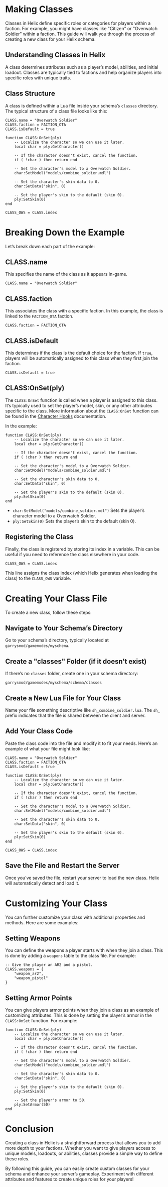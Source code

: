# Making Classes

Classes in Helix define specific roles or categories for players within a faction. For example, you might have classes like "Citizen" or "Overwatch Soldier" within a faction. This guide will walk you through the process of creating a new class for your Helix schema.

## Understanding Classes in Helix

A class determines attributes such as a player’s model, abilities, and initial loadout. Classes are typically tied to factions and help organize players into specific roles with unique traits.

## Class Structure

A class is defined within a Lua file inside your schema’s `classes` directory. The typical structure of a class file looks like this:

```
CLASS.name = "Overwatch Soldier"
CLASS.faction = FACTION_OTA
CLASS.isDefault = true

function CLASS:OnSet(ply)
    -- Localize the character so we can use it later.
    local char = ply:GetCharacter()

    -- If the character doesn't exist, cancel the function.
    if ( !char ) then return end

    -- Set the character's model to a Overwatch Soldier.
    char:SetModel("models/combine_soldier.mdl")

    -- Set the character's skin data to 0.
    char:SetData("skin", 0)

    -- Set the player's skin to the default (skin 0).
    ply:SetSkin(0)
end

CLASS_OWS = CLASS.index
```

# Breaking Down the Example

Let’s break down each part of the example:

## CLASS.name

This specifies the name of the class as it appears in-game.

```
CLASS.name = "Overwatch Soldier"
```

## CLASS.faction

This associates the class with a specific faction. In this example, the class is linked to the `FACTION_OTA` faction.

```
CLASS.faction = FACTION_OTA
```

## CLASS.isDefault

This determines if the class is the default choice for the faction. If `true`, players will be automatically assigned to this class when they first join the faction.

```
CLASS.isDefault = true
```

## CLASS:OnSet(ply)

The `CLASS:OnSet` function is called when a player is assigned to this class. It’s typically used to set the player’s model, skin, or any other attributes specific to the class. More information about the `CLASS:OnSet` function can be found in the [Character Hooks](https://project-ordinance.com/helix/documentation/hooks/class/#OnSet) documentation.

In the example:

```
function CLASS:OnSet(ply)
    -- Localize the character so we can use it later.
    local char = ply:GetCharacter()

    -- If the character doesn't exist, cancel the function.
    if ( !char ) then return end

    -- Set the character's model to a Overwatch Soldier.
    char:SetModel("models/combine_soldier.mdl")

    -- Set the character's skin data to 0.
    char:SetData("skin", 0)

    -- Set the player's skin to the default (skin 0).
    ply:SetSkin(0)
end
```

- `char:SetModel("models/combine_soldier.mdl")` Sets the player’s character model to a Overwatch Soldier.
- `ply:SetSkin(0)` Sets the player’s skin to the default (skin 0).

## Registering the Class

Finally, the class is registered by storing its index in a variable. This can be useful if you need to reference the class elsewhere in your code.

```
CLASS_OWS = CLASS.index
```

This line assigns the class index (which Helix generates when loading the class) to the `CLASS_OWS` variable.

# Creating Your Class File

To create a new class, follow these steps:

## Navigate to Your Schema’s Directory

Go to your schema’s directory, typically located at `garrysmod/gamemodes/myschema`.

## Create a "classes" Folder (if it doesn’t exist)

If there’s no `classes` folder, create one in your schema directory:

```
garrysmod/gamemodes/myschema/schema/classes
```

## Create a New Lua File for Your Class

Name your file something descriptive like `sh_combine_soldier.lua`. The `sh_` prefix indicates that the file is shared between the client and server.

## Add Your Class Code

Paste the class code into the file and modify it to fit your needs. Here’s an example of what your file might look like:

```
CLASS.name = "Overwatch Soldier"
CLASS.faction = FACTION_OTA
CLASS.isDefault = true

function CLASS:OnSet(ply)
    -- Localize the character so we can use it later.
    local char = ply:GetCharacter()

    -- If the character doesn't exist, cancel the function.
    if ( !char ) then return end

    -- Set the character's model to a Overwatch Soldier.
    char:SetModel("models/combine_soldier.mdl")

    -- Set the character's skin data to 0.
    char:SetData("skin", 0)

    -- Set the player's skin to the default (skin 0).
    ply:SetSkin(0)
end

CLASS_OWS = CLASS.index
```

## Save the File and Restart the Server

Once you’ve saved the file, restart your server to load the new class. Helix will automatically detect and load it.

# Customizing Your Class

You can further customize your class with additional properties and methods. Here are some examples:

## Setting Weapons

You can define the weapons a player starts with when they join a class. This is done by adding a `weapons` table to the class file. For example:

```
-- Give the player an AR2 and a pistol.
CLASS.weapons = {
    "weapon_ar2",
    "weapon_pistol"
}
```

## Setting Armor Points

You can give players armor points when they join a class as an example of customizing attributes. This is done by setting the player’s armor in the `CLASS:OnSet` function. For example:

```
function CLASS:OnSet(ply)
    -- Localize the character so we can use it later.
    local char = ply:GetCharacter()

    -- If the character doesn't exist, cancel the function.
    if ( !char ) then return end

    -- Set the character's model to a Overwatch Soldier.
    char:SetModel("models/combine_soldier.mdl")

    -- Set the character's skin data to 0.
    char:SetData("skin", 0)

    -- Set the player's skin to the default (skin 0).
    ply:SetSkin(0)

    -- Set the player's armor to 50.
    ply:SetArmor(50)
end
```

# Conclusion

Creating a class in Helix is a straightforward process that allows you to add more depth to your factions. Whether you want to give players access to unique models, loadouts, or abilities, classes provide a simple way to define these roles.

By following this guide, you can easily create custom classes for your schema and enhance your server’s gameplay. Experiment with different attributes and features to create unique roles for your players!
